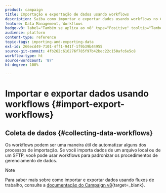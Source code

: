 ```yaml
---
product: campaign
title: Importação e exportação de dados usando workflows
description: Saiba como importar e exportar dados usando workflows no Campaign
feature: Data Management, Workflows
badge-v8: label="Também se aplica ao v8" type="Positive" tooltip="Também se aplica ao Campaign v8"
audience: platform
content-type: reference
topic-tags: importing-and-exporting-data
exl-id: 266ecd49-7101-4ff1-941f-1f9b39b44955
source-git-commit: 4fb262c616276f785f97b42bec22c150afc6e5c8
workflow-type: ht
source-wordcount: '87'
ht-degree: 100%

---
```


# Importar e exportar dados usando workflows {#import-export-workflows}



## Coleta de dados {#collecting-data-workflows}

Os workflows podem ser uma maneira útil de automatizar alguns dos processos de importação. Se você importa dados de um arquivo local ou de um SFTP, você pode usar workflows para padronizar os procedimentos de gerenciamento de dados.

>[!NOTE]
>
>Para saber mais sobre como importar e exportar dados usando fluxos de trabalho, consulte a [documentação do Campaign v8](https://experienceleague.adobe.com/pt-br/docs/campaign/campaign-v8/audience/add-profiles/import-profiles){target=_blank}.


<!--
### Use data from a list: Read list {#using-data-from-a-list--read-list}

The data sent in a workflow can come from lists whereby the data has been prepared and structured beforehand.

This list may have been directly created in Adobe Campaign or imported by the **[!UICONTROL Import a list]** option. For more on this option, refer to this [page](../../platform/using/about-generic-imports-exports.md).

For more on using the read list activity in a workflow, refer to [this page](../../workflow/using/read-list.md).

### Load data from a file {#loading-data-from-a-file}

The data processed in a workflow can be extracted from a structured file so that it can be imported into Adobe Campaign.

A description of the loading data activity can be found in the [Data loading (file)](../../workflow/using/data-loading-file.md) section.

Example of structured file to import:

```
lastname;firstname;birthdate;email;crmID
Smith;Hayden;23/05/1989;hayden.smith@example.com;124365
Mars;Daniel;17/11/1987;dannymars@example.com;123545
Smith;Clara;08/02/1989;hayden.smith@example.com;124567
Durance;Allison;15/12/1978;allison.durance@example.com;120987
```

Once data has been collected you can use it in your workflows, for example to enrich a delivery or update the database. For more on this, refer to [this page](../../workflow/using/how-to-use-workflow-data.md).

## Export data {#exporting-data-via-a-workflow}

Workflows can be a useful way to automate some of your export processes or to export precise sets of data after using some of the available data management activities available to transform your data.

Export operations are performed using a **[!UICONTROL Data extraction (file) activity]**. For more on how to configure and use the activity, refer to [this page](../../workflow/using/extraction-file.md).
-->